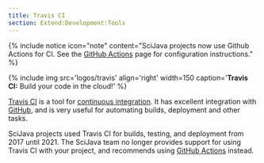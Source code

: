 ```yaml
---
title: Travis CI
section: Extend:Development:Tools
---
```


{% include notice icon="note" content="SciJava projects now use Github Actions for CI. See the [GitHub Actions](/develop/github-actions) page for configuration instructions." %}

{% include img src='logos/travis' align='right' width=150 caption='**Travis CI:** Build your code in the cloud!' %}

[Travis CI](https://travis-ci.com/) is a tool for [continuous integration](/develop/ci). It has excellent integration with [GitHub](/develop/github), and is very useful for automating builds, deployment and other tasks.

SciJava projects used Travis CI for builds, testing, and deployment from 2017 until 2021. The SciJava team no longer provides support for using Travis CI with your project, and recommends using [GitHub Actions](/develop/github-actions) instead.
